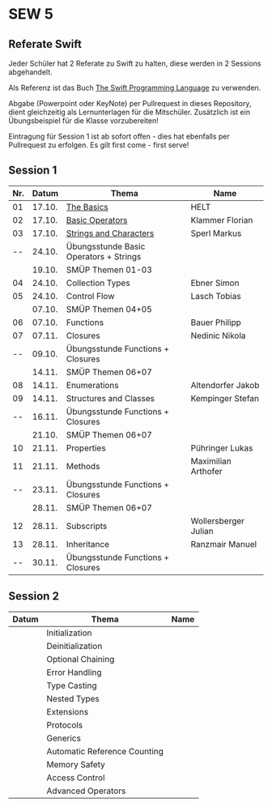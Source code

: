 # SEW 5

## Referate Swift
Jeder Schüler hat 2 Referate zu Swift zu halten, diese  werden in 2 Sessions abgehandelt.

Als Referenz ist das Buch [The Swift Programming Language](https://docs.swift.org/swift-book/) zu verwenden.

Abgabe (Powerpoint oder KeyNote) per Pullrequest in dieses Repository, dient gleichzeitig als Lernunterlagen für die Mitschüler. Zusätzlich ist ein Übungsbeispiel für die Klasse vorzubereiten!

Eintragung für Session 1 ist ab sofort offen - dies hat ebenfalls per Pullrequest zu erfolgen. Es gilt first come - first serve!


## Session 1

|Nr. |Datum  |Thema                                                                               | Name                |
|----|-------|------------------------------------------------------------------------------------|---------------------|
| 01 | 17.10.| [The Basics](./Folien/01_The_Basics.key)                                           | HELT                |
| 02 | 17.10.| [Basic Operators](./Folien/02_Basic_Operators.pptx)                                | Klammer Florian     |
| 03 | 17.10.| [Strings and Characters](./Folien/03_Strings_and_Characters_Presentation.key)      | Sperl Markus        |
| -- | 24.10.| Übungsstunde Basic Operators + Strings                                             |                     |
|    | 19.10.| SMÜP Themen 01-03                                                                  |                     |
| 04 | 24.10.| Collection Types                                                                   | Ebner Simon         |
| 05 | 24.10.| Control Flow                                                                       | Lasch Tobias        |
|    | 07.10.| SMÜP Themen 04+05                                                                  |                     |
| 06 | 07.10.| Functions                                                                          | Bauer Philipp       |
| 07 | 07.11.| Closures                                                                           | Nedinic Nikola      |
| -- | 09.10.| Übungsstunde Functions + Closures                                                  |                     |
|    | 14.11.| SMÜP Themen 06+07                                                                  |                     |
| 08 | 14.11.| Enumerations                                                                       | Altendorfer Jakob   |
| 09 | 14.11.| Structures and Classes                                                             | Kempinger Stefan    |
| -- | 16.11.| Übungsstunde Functions + Closures                                                  |                     |
|    | 21.10.| SMÜP Themen 06+07                                                                  |                     |
| 10 | 21.11.| Properties                                                                         | Pühringer Lukas     |
| 11 | 21.11.| Methods                                                                            | Maximilian Arthofer |
| -- | 23.11.| Übungsstunde Functions + Closures                                                  |                     |
|    | 28.11.| SMÜP Themen 06+07                                                                  |                     |
| 12 | 28.11.| Subscripts                                                                         | Wollersberger Julian|
| 13 | 28.11.| Inheritance                                                                        | Ranzmair Manuel     |
| -- | 30.11.| Übungsstunde Functions + Closures                                                  |                     |



## Session 2

| Datum | Thema                       | Name                |
|-------|-----------------------------|---------------------|
|       | Initialization              |                     |
|       | Deinitialization            |                     |
|       | Optional Chaining           |                     |
|       | Error Handling              |                     |
|       | Type Casting                |                     |
|       | Nested Types                |                     |
|       | Extensions                  |                     |
|       | Protocols                   |                     |
|       | Generics                    |                     |
|       | Automatic Reference Counting|                     |
|       | Memory Safety               |                     |
|       | Access Control              |                     |
|       | Advanced Operators          |                     |
